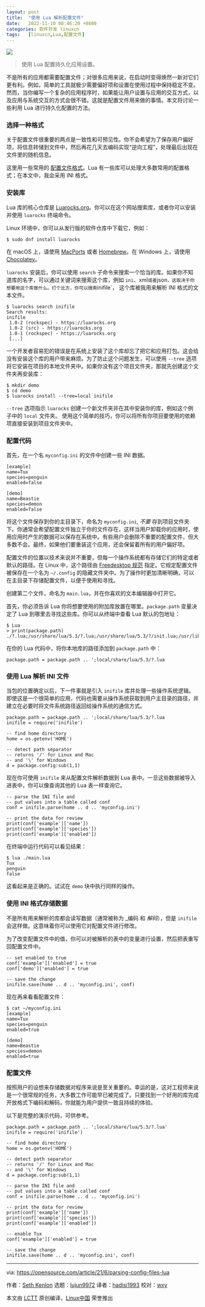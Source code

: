 ```yaml
---
layout: post
title:	"使用 Lua 解析配置文件"
date:	2022-11-10 08:46:20 +0800 
categories:	软件开发 linuxcn 
tags:	[linuxcn,Lua,配置文件]
---
```



![](/Asserts/Images//attachment/album/202211/10/084609uq6vvp1vjzqzpc9k.jpg)



> 
> 使用 Lua 配置持久化应用设置。
> 
> 
> 


不是所有的应用都需要配置文件；对很多应用来说，在启动时变得焕然一新对它们更有利。例如，简单的工具就极少需要偏好项和设置在使用过程中保持稳定不变。然而，当你编写一个复杂的应用程序时，如果能让用户设置与应用的交互方式，以及应用与系统交互的方式会很不错。这就是配置文件用来做的事情。本文将讨论一些利用 Lua 进行持久化配置的方法。


### 选择一种格式


关于配置文件很重要的两点是一致性和可预见性。你不会希望为了保存用户偏好项，将信息转储到文件中，然后再花几天去编码实现“逆向工程”，处理最后出现在文件里的随机信息。


这里用一些常用的 [配置文件格式](https://opensource.com/article/21/6/config-files-and-their-formats)。Lua 有一些库可以处理大多数常用的配置格式；在本文中，我会采用 INI 格式。


### 安装库


Lua 库的核心仓库是 [Luarocks.org](https://opensource.com/article/19/11/getting-started-luarocks)。你可以在这个网站搜索库，或者你可以安装并使用 `luarocks` 终端命令。


Linux 环境中，你可以从发行版的软件仓库中下载它，例如：



```
$ sudo dnf install luarocks

```

在 macOS 上，请使用 [MacPorts](https://opensource.com/article/20/11/macports) 或者 [Homebrew](https://opensource.com/article/20/6/homebrew-mac)。在 Windows 上，请使用 [Chocolatey](https://opensource.com/article/20/3/chocolatey)。


`luarocks` 安装后，你可以使用 `search` 子命令来搜索一个恰当的库。如果你不知道库的名字，可以通过关键词来搜索这个库，例如 `ini`、xml`或者`json`，这取决于你想要用这个库做什么。打个比方，你可以搜索`inifile`， 这个库被我用来解析 INI 格式的文本文件。



```
$ luarocks search inifile
Search results:
inifile
 1.0-2 (rockspec) - https://luarocks.org
 1.0-2 (src) - https://luarocks.org
 1.0-1 (rockspec) - https://luarocks.org
 [...]

```

一个开发者容易犯的错误是在系统上安装了这个库却忘了把它和应用打包。这会给没有安装这个库的用户带来麻烦。为了防止这个问题发生，可以使用 `--tree` 选项将它安装在项目的本地文件夹中。如果你没有这个项目文件夹，那就先创建这个文件夹再安装库：



```
$ mkdir demo
$ cd demo
$ luarocks install --tree=local inifile

```

`--tree` 选项指示 `luarocks` 创建一个新文件夹并在其中安装你的库，例如这个例子中的 `local` 文件夹。 使用这个简单的技巧，你可以将所有你项目要使用的依赖项直接安装到项目文件夹中。


### 配置代码


首先，在一个名 `myconfig.ini` 的文件中创建一些 INI 数据。



```
[example]
name=Tux
species=penguin
enabled=false

[demo]
name=Beastie
species=demon
enabled=false

```

将这个文件保存到你的主目录下，命名为 `myconfig.ini`, *不要* 存到项目文件夹下。你通常会希望配置文件独立于你的文件存在，这样当用户卸载你的应用时，使用应用时产生的数据可以保存在系统中。有些用户会删除不重要的配置文件，但大多数不会。最终，如果他们要重装这个应用，还会保留着所有的用户偏好项。


配置文件的位置以技术来说并不重要，但每一个操作系统都有存储它们的特定或者默认的路径。在 Linux 中，这个路径由 [Freedesktop 规范](https://www.freedesktop.org/wiki/Specifications) 指定。它规定配置文件被保存在一个名为 `~/.config` 的隐藏文件夹中。为了操作时更加清晰明确，可以在主目录下存储配置文件，以便于使用和寻找。


创建第二个文件，命名为 `main.lua`，并在你喜欢的文本编辑器中打开它。


首先，你必须告诉 Lua 你将想要使用的附加库放置在哪里。`package.path` 变量决定了 Lua 到哪里去寻找这些库。你可以从终端中查看 Lua 默认的包地址：



```
$ Lua
> print(package.path)
./?.lua;/usr/share/lua/5.3/?.lua;/usr/share/lua/5.3/?/init.lua;/usr/lib64/lua/5.3/?.lua;/usr/lib64/lua/5.3/?/init.lua

```

在你的 Lua 代码中，将你本地库的路径添加到 `package.path` 中：



```
package.path = package.path .. ';local/share/lua/5.3/?.lua

```

### 使用 Lua 解析 INI 文件


当包的位置确定以后，下一件事就是引入 `inifile` 库并处理一些操作系统逻辑。即使这是一个很简单的应用，代码也需要从操作系统获取到用户主目录的路径，并建立在必要时将文件系统路径返回给操作系统的通信方式。



```
package.path = package.path .. ';local/share/lua/5.3/?.lua
inifile = require('inifile')

-- find home directory
home = os.getenv('HOME')

-- detect path separator
-- returns '/' for Linux and Mac
-- and '\' for Windows
d = package.config:sub(1,1)

```

现在你可使用 `inifile` 来从配置文件解析数据到 Lua 表中。一旦这些数据被导入进表中，你可以像查询其他的 Lua 表一样查询它。



```
-- parse the INI file and
-- put values into a table called conf
conf = inifile.parse(home .. d .. 'myconfig.ini')

-- print the data for review
print(conf['example']['name'])
print(conf['example']['species'])
print(conf['example']['enabled'])

```

在终端中运行代码可以看见结果：



```
$ lua ./main.lua
Tux
penguin
false

```

这看起来是正确的。试试在 `demo` 块中执行同样的操作。


### 使用 INI 格式存储数据


不是所有用来解析的库都会读写数据（通常被称为 \_编码 和 *解码*），但是 `inifile` 会这样做。这意味着你可以使用它对配置文件进行修改。


为了改变配置文件中的值，你可以对被解析的表中的变量进行设置，然后把表重写回配置文件中。



```
-- set enabled to true
conf['example']['enabled'] = true
conf['demo']['enabled'] = true

-- save the change
inifile.save(home .. d .. 'myconfig.ini', conf)

```

现在再来看看配置文件：



```
$ cat ~/myconfig.ini
[example]
name=Tux
species=penguin
enabled=true

[demo]
name=Beastie
species=demon
enabled=true

```

### 配置文件


按照用户的设想来存储数据对程序来说是至关重要的。幸运的是，这对工程师来说是一个很常规的任务，大多数工作可能早已被完成了。只要找到一个好用的库完成开放格式下编码和解码，你就能为用户提供一致且持续的体验。


以下是完整的演示代码，可供参考。



```
package.path = package.path .. ';local/share/lua/5.3/?.lua'
inifile = require('inifile')

-- find home directory
home = os.getenv('HOME')

-- detect path separator
-- returns '/' for Linux and Mac
-- and '\' for Windows
d = package.config:sub(1,1)

-- parse the INI file and
-- put values into a table called conf
conf = inifile.parse(home .. d .. 'myconfig.ini')

-- print the data for review
print(conf['example']['name'])
print(conf['example']['species'])
print(conf['example']['enabled'])

-- enable Tux
conf['example']['enabled'] = true

-- save the change
inifile.save(home .. d .. 'myconfig.ini', conf)

```



---


via: <https://opensource.com/article/21/6/parsing-config-files-lua>


作者：[Seth Kenlon](https://opensource.com/users/seth) 选题：[lujun9972](https://github.com/lujun9972) 译者：[hadisi1993](https://github.com/hadisi1993) 校对：[wxy](https://github.com/wxy)


本文由 [LCTT](https://github.com/LCTT/TranslateProject) 原创编译，[Linux中国](https://linux.cn/) 荣誉推出
